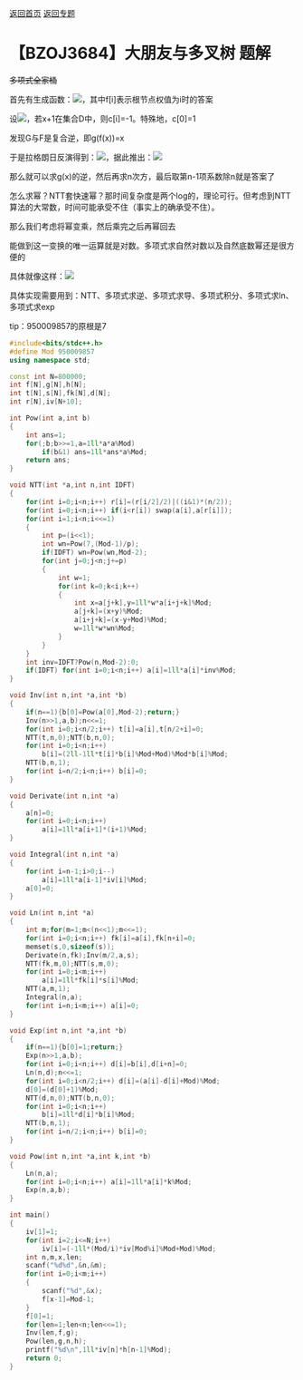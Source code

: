 [返回首页](https://EbolaEmperor.github.io)
[返回专题](https://EbolaEmperor.github.io/special/FFT)

# 【BZOJ3684】大朋友与多叉树 题解

~~多项式全家桶~~

首先有生成函数：![](http://latex.codecogs.com/svg.latex?F(x)=\sum_{i=0}^{\infty}f_ix^i)，其中f[i]表示根节点权值为i时的答案

设![](http://latex.codecogs.com/svg.latex?g(x)=\sum_{i=0}^nc_ix^i)，若x+1在集合D中，则c[i]=-1。特殊地，c[0]=1

发现G与F是复合逆，即g(f(x))=x

于是拉格朗日反演得到：![](http://latex.codecogs.com/svg.latex?[x^n]f(x)=\frac{1}{n}[x^{n-1}](\frac{x}{g(x)})^n)，据此推出：![](http://latex.codecogs.com/svg.latex?f(x)=\frac{1}{n}(\frac{1}{g(x)})^n)

那么就可以求g(x)的逆，然后再求n次方，最后取第n-1项系数除n就是答案了

怎么求幂？NTT套快速幂？那时间复杂度是两个log的，理论可行。但考虑到NTT算法的大常数，时间可能承受不住（事实上的确承受不住）。

那么我们考虑将幂变乘，然后乘完之后再幂回去

能做到这一变换的唯一运算就是对数。多项式求自然对数以及自然底数幂还是很方便的

具体就像这样：![](http://latex.codecogs.com/svg.latex?A^k(x)=e^{\ln\;A^k(x)}=e^{k\;\ln\;A(x)})

具体实现需要用到：NTT、多项式求逆、多项式求导、多项式积分、多项式求ln、多项式求exp

tip：950009857的原根是7

```cpp
#include<bits/stdc++.h>
#define Mod 950009857
using namespace std;

const int N=800000;
int f[N],g[N],h[N];
int t[N],s[N],fk[N],d[N];
int r[N],iv[N+10];

int Pow(int a,int b)
{
	int ans=1;
	for(;b;b>>=1,a=1ll*a*a%Mod)
		if(b&1) ans=1ll*ans*a%Mod;
	return ans;
}

void NTT(int *a,int n,int IDFT)
{
	for(int i=0;i<n;i++) r[i]=(r[i/2]/2)|((i&1)*(n/2));
	for(int i=0;i<n;i++) if(i<r[i]) swap(a[i],a[r[i]]);
	for(int i=1;i<n;i<<=1)
	{
		int p=(i<<1);
		int wn=Pow(7,(Mod-1)/p);
		if(IDFT) wn=Pow(wn,Mod-2);
		for(int j=0;j<n;j+=p)
		{
			int w=1;
			for(int k=0;k<i;k++)
			{
				int x=a[j+k],y=1ll*w*a[i+j+k]%Mod;
				a[j+k]=(x+y)%Mod;
				a[i+j+k]=(x-y+Mod)%Mod;
				w=1ll*w*wn%Mod;
			}
		}
	}
	int inv=IDFT?Pow(n,Mod-2):0;
	if(IDFT) for(int i=0;i<n;i++) a[i]=1ll*a[i]*inv%Mod;
}

void Inv(int n,int *a,int *b)
{
	if(n==1){b[0]=Pow(a[0],Mod-2);return;}
	Inv(n>>1,a,b);n<<=1;
	for(int i=0;i<n/2;i++) t[i]=a[i],t[n/2+i]=0;
	NTT(t,n,0);NTT(b,n,0);
	for(int i=0;i<n;i++)
		b[i]=(2ll-1ll*t[i]*b[i]%Mod+Mod)%Mod*b[i]%Mod;
	NTT(b,n,1);
	for(int i=n/2;i<n;i++) b[i]=0;
}

void Derivate(int n,int *a)
{
	a[n]=0;
	for(int i=0;i<n;i++)
		a[i]=1ll*a[i+1]*(i+1)%Mod;
}

void Integral(int n,int *a)
{
	for(int i=n-1;i>0;i--)
		a[i]=1ll*a[i-1]*iv[i]%Mod;
	a[0]=0;
}

void Ln(int n,int *a)
{
	int m;for(m=1;m<(n<<1);m<<=1);
	for(int i=0;i<n;i++) fk[i]=a[i],fk[n+i]=0;
	memset(s,0,sizeof(s));
	Derivate(n,fk);Inv(m/2,a,s);
	NTT(fk,m,0);NTT(s,m,0);
	for(int i=0;i<m;i++)
		a[i]=1ll*fk[i]*s[i]%Mod;
	NTT(a,m,1);
	Integral(n,a);
	for(int i=n;i<m;i++) a[i]=0;
}

void Exp(int n,int *a,int *b)
{
	if(n==1){b[0]=1;return;}
	Exp(n>>1,a,b);
	for(int i=0;i<n;i++) d[i]=b[i],d[i+n]=0;
	Ln(n,d);n<<=1;
	for(int i=0;i<n/2;i++) d[i]=(a[i]-d[i]+Mod)%Mod;
	d[0]=(d[0]+1)%Mod;
	NTT(d,n,0);NTT(b,n,0);
	for(int i=0;i<n;i++)
		b[i]=1ll*d[i]*b[i]%Mod;
	NTT(b,n,1);
	for(int i=n/2;i<n;i++) b[i]=0;
}

void Pow(int n,int *a,int k,int *b)
{
	Ln(n,a);
	for(int i=0;i<n;i++) a[i]=1ll*a[i]*k%Mod;
	Exp(n,a,b);
}

int main()
{
	iv[1]=1;
	for(int i=2;i<=N;i++)
		iv[i]=(-1ll*(Mod/i)*iv[Mod%i]%Mod+Mod)%Mod;
	int n,m,x,len;
	scanf("%d%d",&n,&m);
	for(int i=0;i<m;i++)
	{
		scanf("%d",&x);
		f[x-1]=Mod-1;
	}
	f[0]=1;
	for(len=1;len<n;len<<=1);
	Inv(len,f,g);
	Pow(len,g,n,h);
	printf("%d\n",1ll*iv[n]*h[n-1]%Mod);
	return 0;
}
```
